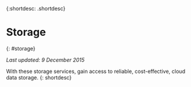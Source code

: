 {:shortdesc: .shortdesc} 

# Storage
{: #storage}

*Last updated: 9 December 2015*

With these storage services, gain access to reliable, cost-effective, cloud data storage.
{: shortdesc}



